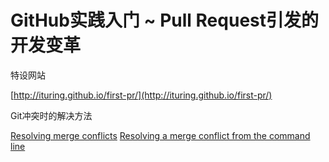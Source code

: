 # GitHub实践入门 ~ Pull Request引发的开发变革

特设网站

  [http://ituring.github.io/first-pr/](http://ituring.github.io/first-pr/)

Git冲突时的解决方法

  [Resolving merge conflicts](https://help.github.com/articles/resolving-merge-conflicts/)
  [Resolving a merge conflict from the command line](https://help.github.com/articles/resolving-a-merge-conflict-from-the-command-line/)
